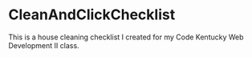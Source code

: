 # CleanAndClickChecklist
This is a house cleaning checklist I created for my Code Kentucky Web Development II class.

